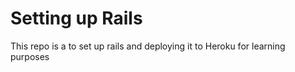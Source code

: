 # Setting up Rails

This repo is a to set up rails and deploying it to Heroku for learning purposes
